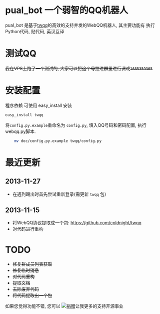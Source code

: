 # pual_bot 一个弱智的QQ机器人
pual_bot 是基于[twqq](https://github.com/coldnight/twqq)的高效的支持并发的WebQQ机器人, 其主要功能有 执行Python代码, 贴代码, 英汉互译

# 测试QQ
~~我在VPS上跑了一个测试的, 大家可以把这个号拉进群里进行调戏`1685359365`~~

# 安装配置
程序依赖 可使用 easy_install 安装
```bash
easy_install twqq
```

将`config.py.example`重命名为 `config.py`, 填入QQ号码和密码配置, 执行webqq.py脚本. 

```bash
    mv doc/config.py.example twqq/config.py
```

# 最近更新
## 2013-11-27
* 在遇到踢出时首先尝试重新登录(需更新 ``twqq`` 包)

## 2013-11-15
* 将WebQQ协议提取成一个包: https://github.com/coldnight/twqq
* 对代码进行重构


# TODO
* ~~修复群成员列表获取~~
* ~~修复临时消息~~
* ~~对代码重构~~
* ~~提取文档~~
* ~~去除废弃代码~~
* ~~将代码提取出一个包~~


如果您觉得功能不错, 您可以 [![捐赠](https://img.alipay.com/sys/personalprod/style/mc/btn-index.png)](http://me.alipay.com/woodd)让我更多的支持开源事业
